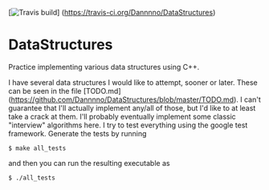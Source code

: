 [![Travis build](https://travis-ci.org/Dannnno/DataStructures.svg)]
(https://travis-ci.org/Dannnno/DataStructures)

# DataStructures
Practice implementing various data structures using C++.

I have several data structures I would like to attempt, sooner or later.
These can be seen in the file [TODO.md]
(https://github.com/Dannnno/DataStructures/blob/master/TODO.md).  I can't
guarantee that I'll actually implement any/all of those, but I'd like to at
least take a crack at them.  I'll probably eventually implement some classic
"interview" algorithms here.  I try to test everything using the google 
test framework.  Generate the tests by running

	$ make all_tests

and then you can run the resulting executable as 

	$ ./all_tests
